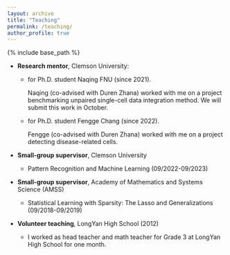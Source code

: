 ```yaml
---
layout: archive
title: "Teaching"
permalink: /teaching/
author_profile: true
---
```


{% include base_path %}

<!-- 下面是静态的 Markdown 列表 -->
- **Research mentor**, Clemson University:

  - for Ph.D. student Naqing FNU (since 2021).

    Naqing (co-advised with Duren Zhana) worked with me on a project benchmarking unpaired single-cell data integration method. We will submit this work in October.

  - for Ph.D. student Fengge Chang (since 2022).

     Fengge (co-advised with Duren Zhana) worked with me on a project detecting disease-related cells. 

- **Small-group supervisor**, Clemson University

  -  Pattern Recognition and Machine Learning (09/2022-09/2023)

- **Small-group supervisor**, Academy of Mathematics and Systems Science (AMSS)

  - Statistical Learning with Sparsity: The Lasso and Generalizations (09/2018-09/2019)

- **Volunteer teaching**, LongYan High School (2012)

  - I worked as head teacher and math teacher for Grade 3 at LongYan High School for one month.